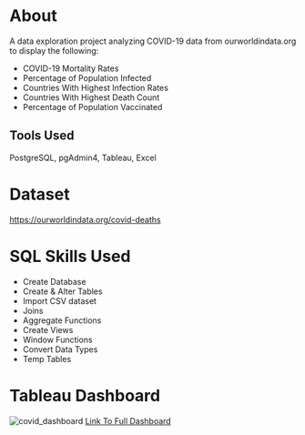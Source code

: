 # About
A data exploration project analyzing COVID-19 data from ourworldindata.org to display the following:
  - COVID-19 Mortality Rates
  - Percentage of Population Infected  
  - Countries With Highest Infection Rates
  - Countries With Highest Death Count
  - Percentage of Population Vaccinated 
  ## Tools Used
  PostgreSQL, pgAdmin4, Tableau, Excel

# Dataset
https://ourworldindata.org/covid-deaths

# SQL Skills Used
- Create Database
- Create & Alter Tables
- Import CSV dataset
- Joins 
- Aggregate Functions
- Create Views
- Window Functions
- Convert Data Types
- Temp Tables 

# Tableau Dashboard
![covid_dashboard](https://user-images.githubusercontent.com/58571770/127786054-b9133a77-d417-4c21-86ec-5b3d73dedc6a.PNG)
[Link To Full Dashboard](https://public.tableau.com/app/profile/dave.roppo/viz/COVID-19Dashboard_16278532329480/Dashboard1)
